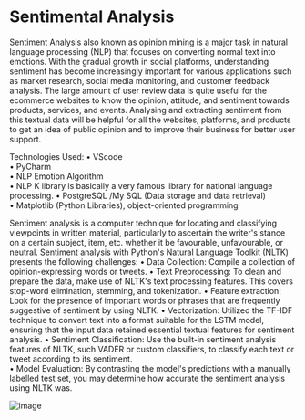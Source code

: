 # Sentimental Analysis  
Sentiment Analysis also known as opinion mining is a major task in natural language processing (NLP) that focuses on converting normal text into emotions. With the gradual growth in social platforms, understanding sentiment has become increasingly important for various applications such as market research, social media monitoring, and customer feedback analysis. The large amount of user review data is quite useful for the ecommerce websites to know the opinion, attitude, and sentiment towards products, services, and events. Analysing and extracting sentiment from this textual data will be helpful for all the websites, platforms, and products to get an idea of public opinion and to improve their business for better user support.

Technologies Used: 
• VScode   
• PyCharm  
• NLP Emotion Algorithm  
• NLP K library is basically a very famous library for national language processing. 
• PostgreSQL /My SQL (Data storage and data retrieval)  
• Matplotlib (Python Libraries), object-oriented programming

Sentiment analysis is a computer technique for locating and classifying viewpoints in written material, particularly to ascertain the writer's stance on a certain subject, item, etc. whether it be favourable, unfavourable, or neutral. Sentiment analysis with Python's 
Natural Language Toolkit (NLTK) presents the following challenges: 
• Data Collection: Compile a collection of opinion-expressing words or tweets. 
• Text Preprocessing: To clean and prepare the data, make use of NLTK's text processing features. This covers stop-word elimination, stemming, and tokenization. 
• Feature extraction: Look for the presence of important words or phrases that are frequently suggestive of sentiment by using NLTK. 
• Vectorization: Utilized the TF-IDF technique to convert text into a format suitable for the LSTM model, ensuring that the input data retained essential textual features for sentiment analysis. 
• Sentiment Classification: Use the built-in sentiment analysis features of NLTK, such VADER or custom classifiers, to classify each text or tweet according to its sentiment.  
• Model Evaluation: By contrasting the model's predictions with a manually labelled test set, you may determine how accurate the sentiment analysis using NLTK was. 

![image](https://github.com/user-attachments/assets/5c1d0c70-f888-4069-a082-57fddd8362f9)

